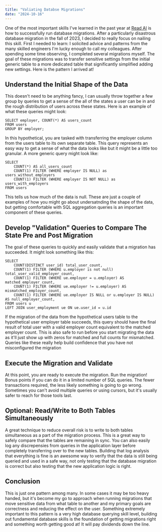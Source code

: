 ```yaml
---
title: "Valiating Databse Migrations"
date: "2024-10-16"
---
```


One of the most important skills I've learned in the past year at [Read AI](https://read.ai/) is how to successfully run database migrations. After a particularly disastrous database migration in the fall of 2023, I decided to really focus on nailing this skill. First I needed to learn: I solicited advice and patterns from the many skilled engineers I'm lucky enough to call my colleagues. After spending some time observing, I completed several migrations myself. The goal of these migrations was to transfer sensitive settings from the initial generic table to a more dedicated table that significantly simplified adding new settings. Here is the pattern I arrived at!

## Understand the Initial Shape of the Data

This doesn't need to be anything fancy, I can usually throw together a few group by queries to get a sense of the all of the states a user can be in and the rough distribution of users across these states. Here is an example of what these queries might look:

```
SELECT employer, COUNT(*) AS users_count 
FROM users
GROUP BY employer;
```

In this hypothetical, you are tasked with transferring the employer column from the users table to its own separate table. This query represents an easy way to get a sense of what the data looks like but it might be a little too granular. A more generic query might look like:

```
SELECT 
    COUNT(*) AS all_users_count 
    COUNT(1) FILTER (WHERE employer IS NULL) as users_without_employers
    COUNT(1) FILTER (WHERE employer IS NOT NULL) as users_with_employers
FROM users
```

This tells us how much of the data is null. These are just a couple of examples of how you might go about undersatnding the shape of the data, but getting comfortable with SQL aggregation queries is an important component of these queries.

## Develop "Validation" Queries to Compare The State Pre and Post Migration

The goal of these queries to quickly and easily validate that a migration has succeeded. It might look something like this:

```
SELECT 
    COUNT(DISTINCT user_id) total_user_count,
    COUNT(1) FILTER (WHERE u.employer is not null) total_user_valid_employer_count,
    COUNT(1) FILTER (WHERE ue.employer = u.employer) AS matched_employer_count,
    COUNT(1) FILTER (WHERE ue.employer != u.employer) AS mismatched_employer_count,
    COUNT(1) FILTER (WHERE ue.employer IS NULL or u.employer IS NULL) AS null_employer_count,
FROM users u
LEFT JOIN user_employment ue ON ue.user_id = u.id
```

If the migration of the data from the hypothetical users table to the hypothetical user employer table succeeds, this query should have the final result of total user with a valid employer count equivalent to the matched employer count. This is also safe to run before you start migrating the data as it'll just show up with zeros for matched and full counts for mismatched. Queries like these really help build confidence that you have not misconfigured the migration

## Execute the Migration and Validate

At this point, you are ready to execute the migration. Run the migration! Bonus points if you can do it in a limited number of SQL queries. The fewer transactions required, the less likely something is going to go wrong. Sometimes you can't avoid multiple queries or using cursors, but it's usually safer to reach for those tools last.

## Optional: Read/Write to Both Tables Simultaneously

A great technique to reduce overall risk is to write to both tables simultaneous as a part of the migration process. This is a great way to safely compare that the tables are remaining in sync. You can also easily log any discrepensies from queries in the application layer before completely transferring over to the new tables. Building that log analysis that everything is fine is an awesome way to verify that the data is still being queried and used in a safe way, not only testing that the database migration is correct but also testing that the new application logic is right.

## Conclusion

This is just one pattern among many. In some cases it may be too heavy handed, but it's become my go to approach when running migrations that move sensitive data from what table to another and my primary goals are correctness and reducing the effect on the user. Something extremely important to this pattern is a very high database querying skill level, building out fundamental database skills is the foundation of getting migrations right and something worth getting good at! It will pay dividends down the line.

